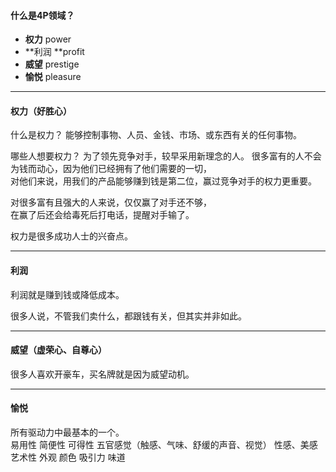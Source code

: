 #### 什么是4P领域？
- **权力** power    
- **利润 **profit    
- **威望** prestige    
- **愉悦** pleasure    

****
    
#### 权力（好胜心）
什么是权力？
能够控制事物、人员、金钱、市场、或东西有关的任何事物。   

哪些人想要权力？
为了领先竞争对手，较早采用新理念的人。
很多富有的人不会为钱而动心，因为他们已经拥有了他们需要的一切，    
对他们来说，用我们的产品能够赚到钱是第二位，赢过竞争对手的权力更重要。    
    
对很多富有且强大的人来说，仅仅赢了对手还不够，    
在赢了后还会给毒死后打电话，提醒对手输了。    
    
权力是很多成功人士的兴奋点。    
    
****
    
#### 利润
利润就是赚到钱或降低成本。
    
很多人说，不管我们卖什么，都跟钱有关，但其实并非如此。
    
****
    
#### 威望（虚荣心、自尊心）
很多人喜欢开豪车，买名牌就是因为威望动机。
    
***
    
#### 愉悦
所有驱动力中最基本的一个。    
易用性
简便性
可得性
五官感觉（触感、气味、舒缓的声音、视觉）
性感、美感
艺术性
外观
颜色
吸引力
味道